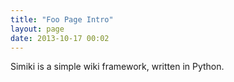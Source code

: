 ```yaml
---
title: "Foo Page Intro"
layout: page
date: 2013-10-17 00:02
---
```


Simiki is a simple wiki framework, written in Python.

